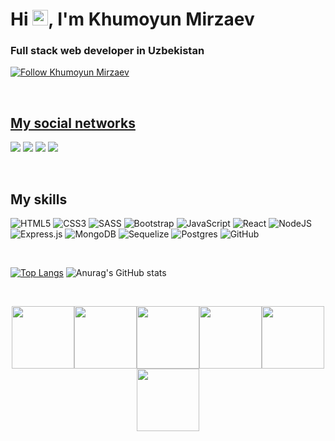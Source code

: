 <h1>Hi <img src="https://media.giphy.com/media/hvRJCLFzcasrR4ia7z/giphy.gif" width="25px">, I'm Khumoyun Mirzaev</h1>

<h3>Full stack web developer in Uzbekistan  </h3>

<p>
    <a href="https://github.com/khumoyun13">
        <img alt="Follow Khumoyun Mirzaev" src="https://img.shields.io/static/v1?label=Follow&message=IlhomMusayev&style=for-the-badge&color=4A90E2&labelColor=222222" />

</p>
    
<br>

    
##  My social networks

<a href="https://www.instagram.com/khumoyun_mirzaev/"><img src="https://img.shields.io/badge/Instagram-%23E4405F.svg?style=for-the-badge&logo=Instagram&logoColor=white"/></a>
<a href="https://www.t.me/khumoyun_mirzaev"><img src="https://img.shields.io/badge/Telegram-2CA5E0?style=for-the-badge&logo=telegram&logoColor=white"/></a>
<a href="https://twitter.com/khumoyun_m"><img src="https://img.shields.io/badge/Twitter-2CA5E0?style=for-the-badge&logo=Twitter&logoColor=white"/></a>
<a href="https://www.linkedin.com/in/khumoyun-mirzaev/"><img src="https://img.shields.io/badge/linkedin-%230077B5.svg?style=for-the-badge&logo=linkedin&logoColor=white"/></a>


<br>

##  My skills
![HTML5](https://img.shields.io/badge/html5-%23E34F26.svg?style=for-the-badge&logo=html5&logoColor=white)
![CSS3](https://img.shields.io/badge/css3-%231572B6.svg?style=for-the-badge&logo=css3&logoColor=white) 
![SASS](https://img.shields.io/badge/SASS-hotpink.svg?style=for-the-badge&logo=SASS&logoColor=white)
![Bootstrap](https://img.shields.io/badge/bootstrap-%23563D7C.svg?style=for-the-badge&logo=bootstrap&logoColor=white)
![JavaScript](https://img.shields.io/badge/javascript-%23323330.svg?style=for-the-badge&logo=javascript&logoColor=%23F7DF1E)
![React](https://img.shields.io/badge/react-%2320232a.svg?style=for-the-badge&logo=react&logoColor=%2361DAFB)
![NodeJS](https://img.shields.io/badge/node.js-%2343853D.svg?style=for-the-badge&logo=node.js&logoColor=white)
![Express.js](https://img.shields.io/badge/express.js-%23404d59.svg?style=for-the-badge&logo=express&logoColor=%2361DAFB)
![MongoDB](https://img.shields.io/badge/MongoDB-%23404d59.svg?style=for-the-badge&logo=MongoDB&logoColor=%2361DAFB)
![Sequelize](https://img.shields.io/badge/Sequelize-%23404d59.svg?style=for-the-badge&logo=Sequelize&logoColor=%2361DAFB)
![Postgres](https://img.shields.io/badge/postgres-%23316192.svg?style=for-the-badge&logo=postgresql&logoColor=white)
![GitHub](https://img.shields.io/badge/github-%23121011.svg?style=for-the-badge&logo=github&logoColor=white)

<br>


[![Top Langs](https://github-readme-stats.vercel.app/api/top-langs/?username=Khumoyun13&langs_count=8)](https://github.com/Khumoyun13/github-readme-stats) 
![Anurag's GitHub stats](https://github-readme-stats.vercel.app/api?username=Khumoyun13&show_icons=true&theme=dark)


<br>

<p align="center">
  <img src="https://media3.giphy.com/media/ln7z2eWriiQAllfVcn/200w.webp" width="100"><img src="https://i.giphy.com/media/LMt9638dO8dftAjtco/200.webp" width="100"><img src="https://i.giphy.com/media/eNAsjO55tPbgaor7ma/200w.webp" width="100"><img src="https://i.giphy.com/media/VgGthkhUvGgOit7Y9i/200.webp" width="100"><img src="https://i.giphy.com/media/KzJkzjggfGN5Py6nkT/200.webp" width="100"><img src="https://i.giphy.com/media/IdyAQJVN2kVPNUrojM/200.webp" width="100"><br><br>
</p>
<br>
